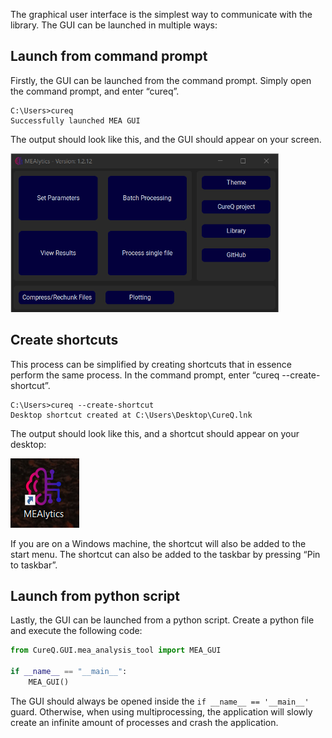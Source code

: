 The graphical user interface is the simplest way to communicate with the library. The GUI can be launched in multiple ways:

## Launch from command prompt
Firstly, the GUI can be launched from the command prompt. Simply open the command prompt, and enter “cureq”.

```console
C:\Users>cureq
Successfully launched MEA GUI
```

The output should look like this, and the GUI should appear on your screen.

<img src="../assets/images/mealytics_homescreen.png" width="429" height="254">

## Create shortcuts
This process can be simplified by creating shortcuts that in essence perform the same process. In the command prompt, enter “cureq --create-shortcut”.

```console
C:\Users>cureq --create-shortcut
Desktop shortcut created at C:\Users\Desktop\CureQ.lnk
```

The output should look like this, and a shortcut should appear on your desktop:
 
<img src="../assets/images/mealytics_on_desktop.png">

If you are on a Windows machine, the shortcut will also be added to the start menu.
The shortcut can also be added to the taskbar by pressing “Pin to taskbar”.

## Launch from python script
Lastly, the GUI can be launched from a python script. Create a python file and execute the following code:
```python 
from CureQ.GUI.mea_analysis_tool import MEA_GUI

if __name__ == "__main__":
    MEA_GUI()
```
The GUI should always be opened inside the ```if __name__ == '__main__'``` guard. Otherwise, when using multiprocessing, the application will slowly create an infinite amount of processes and crash the application.
